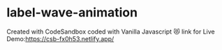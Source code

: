 # label-wave-animation
Created with CodeSandbox coded with Vanilla Javascript 😻 link for Live Demo:https://csb-fx0h53.netlify.app/
